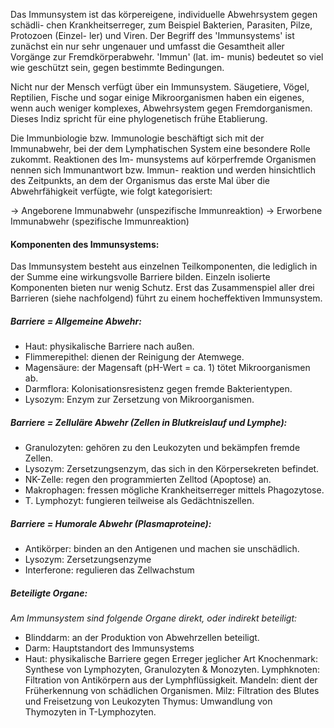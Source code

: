Das Immunsystem ist das körpereigene, individuelle Abwehrsystem gegen schädli-
chen Krankheitserreger, zum Beispiel Bakterien, Parasiten, Pilze, Protozoen (Einzel-
ler) und Viren. Der Begriff des 'Immunsystems' ist zunächst ein nur sehr ungenauer
und umfasst die Gesamtheit aller Vorgänge zur Fremdkörperabwehr. 'Immun' (lat. im-
munis) bedeutet so viel wie geschützt sein, gegen bestimmte Bedingungen.

Nicht nur der Mensch verfügt über ein Immunsystem. Säugetiere, Vögel, Reptilien,
Fische und sogar einige Mikroorganismen haben ein eigenes, wenn auch weniger
komplexes, Abwehrsystem gegen Fremdorganismen. Dieses Indiz spricht für eine
phylogenetisch frühe Etablierung.

Die Immunbiologie bzw. Immunologie beschäftigt sich mit der Immunabwehr, bei
der dem Lymphatischen System eine besondere Rolle zukommt. Reaktionen des Im-
munsystems auf körperfremde Organismen nennen sich Immunantwort bzw. Immun-
reaktion und werden hinsichtlich des Zeitpunkts, an dem der Organismus das erste
Mal über die Abwehrfähigkeit verfügte, wie folgt kategorisiert:

-> Angeborene Immunabwehr (unspezifische Immunreaktion)
-> Erworbene Immunabwehr (spezifische Immunreaktion)

#### Komponenten des Immunsystems:
Das Immunsystem besteht aus einzelnen Teilkomponenten, die lediglich in der
Summe eine wirkungsvolle Barriere bilden. Einzeln isolierte Komponenten bieten nur
wenig Schutz. Erst das Zusammenspiel aller drei Barrieren (siehe nachfolgend) führt
zu einem hocheffektiven Immunsystem.

##### Barriere = Allgemeine Abwehr:
- Haut: physikalische Barriere nach außen.
- Flimmerepithel: dienen der Reinigung der Atemwege.
- Magensäure: der Magensaft (pH-Wert = ca. 1) tötet Mikroorganismen ab.
- Darmflora: Kolonisationsresistenz gegen fremde Bakterientypen.
- Lysozym: Enzym zur Zersetzung von Mikroorganismen.

##### Barriere = Zelluläre Abwehr (Zellen in Blutkreislauf und Lymphe):
- Granulozyten: gehören zu den Leukozyten und bekämpfen fremde Zellen.
- Lysozym: Zersetzungsenzym, das sich in den Körpersekreten befindet.
- NK-Zelle: regen den programmierten Zelltod (Apoptose) an.
- Makrophagen: fressen mögliche Krankheitserreger mittels Phagozytose.
- T. Lymphozyt: fungieren teilweise als Gedächtniszellen.

##### Barriere = Humorale Abwehr (Plasmaproteine):
- Antikörper: binden an den Antigenen und machen sie unschädlich.
- Lysozym: Zersetzungsenzyme
- Interferone: regulieren das Zellwachstum
##### Beteiligte Organe:
*Am Immunsystem sind folgende Organe direkt, oder indirekt beteiligt:*
- Blinddarm: an der Produktion von Abwehrzellen beteiligt.
- Darm: Hauptstandort des Immunsystems
- Haut: physikalische Barriere gegen Erreger jeglicher Art
Knochenmark: Synthese von Lymphozyten, Granulozyten & Monozyten.
Lymphknoten: Filtration von Antikörpern aus der Lymphflüssigkeit.
Mandeln: dient der Früherkennung von schädlichen Organismen.
Milz: Filtration des Blutes und Freisetzung von Leukozyten
Thymus: Umwandlung von Thymozyten in T-Lymphozyten.